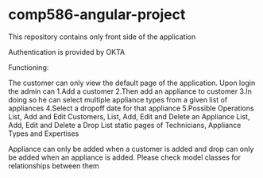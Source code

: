 # comp586-angular-project

This repository contains only front side of the application

Authentication is provided by OKTA

Functioning:

The customer can only view the default page of the application.
Upon login the admin can 
1.Add a customer 
2.Then add an appliance to customer 
3.In doing so he can select multiple appliance types from a given list of appliances
4.Select a dropoff date for that appliance 
5.Possible Operations 
	List, Add and Edit Customers, 
	List, Add, Edit and Delete an Appliance
	List, Add, Edit and Delete a Drop 
	List static pages of Technicians, Appliance Types and Expertises 

Appliance can only be added when a customer is added and drop can only be added when an appliance is added. Please check model classes for relationships between them

